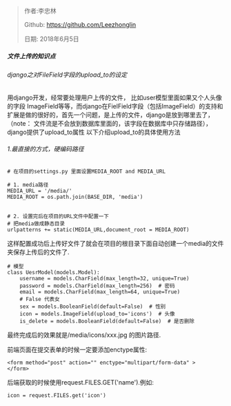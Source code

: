 >作者:李忠林
>
>Github: https://github.com/Leezhonglin
>
>日期: 2018年6月5日



##### 文件上传的知识点

###### django之对FileField字段的upload_to的设定

用django开发，经常要处理用户上传的文件， 比如user模型里面如果又个人头像的字段 ImageField等等，而django在FielField字段（包括ImageField）的支持和扩展是做的很好的，首先一个问题，是上传的文件，django是放到哪里去了，（note： 文件流是不会放到数据库里面的，该字段在数据库中只存储路径），django提供了upload_to属性 
 	以下介绍upload_to的具体使用方法

###### 1.最直接的方式，硬编码路径

```
# 在项目的settings.py 里面设置MEDIA_ROOT and MEDIA_URL
        
# 1. media路径
MEDIA_URL = '/media/'
MEDIA_ROOT = os.path.join(BASE_DIR, 'media')


# 2. 设置完后在项目的URL文件中配置一下
# 把media做成静态目录
urlpatterns += static(MEDIA_URL,document_root = MEDIA_ROOT)
```

这样配置成功后上传好文件了就会在项目的根目录下面自动创建一个media的文件夹保存上传后的文件了.

```
# 模型
class UesrModel(models.Model):
    username = models.CharField(max_length=32, unique=True)
    password = models.CharField(max_length=256)  # 密码
    email = models.CharField(max_length=64, unique=True)
    # False 代表女
    sex = models.BooleanField(default=False)  # 性别
    icon = models.ImageField(upload_to='icons')  # 头像
    is_delete = models.BooleanField(default=False)  # 是否删除
```

最终完成后的效果就是/media/icons/xxx.jpg 的图片路径.

前端页面在提交表单的时候一定要添加enctype属性:

```
<form method="post" action="" enctype="multipart/form-data" >
</form>
```

后端获取的时候使用request.FILES.GET('name').例如:

```
icon = request.FILES.get('icon')
```

